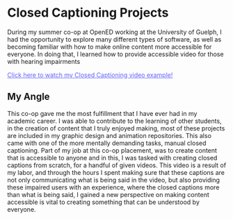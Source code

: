 # Closed Captioning Projects #

<p> During my summer co-op at OpenED working at the University of Guelph, I had the opportunity to explore many different types of software, as well as becoming familiar with how to make online content more accessible for everyone. In doing that, I learned how to provide accessible video for those with hearing impairments </p>


<a href="https://youtu.be/madqMSJdha0" style="color: #6161FF" target="_blank">Click here to watch my Closed Captioning video example!</a>

<p>
    <h2>My Angle</h2>
    
This co-op gave me the most fulfillment that I have ever had in my academic career. I was able to contribute to the learning of other students, in the creation of content that I truly enjoyed making, most of these projects are included in my graphic design and animation repositories. This also came with one of the more mentally demanding tasks, manual closed captioning. Part of my job at this co-op placement, was to create content that is accessible to anyone and in this, I was tasked with creating closed captions from scratch, for a handful of given videos. This video is a result of my labor, and through the hours I spent making sure that these captions are not only communicating what is being said in the video, but also providing these impaired users with an experience, where the closed captions more than what is being said, I gained a new perspective on making content accessible is vital to creating something that can be understood by everyone.

</p>